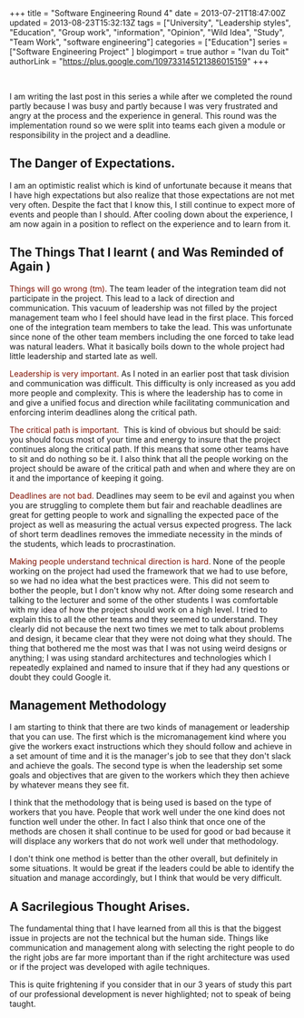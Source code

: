 +++
title = "Software Engineering Round 4"
date = 2013-07-21T18:47:00Z
updated = 2013-08-23T15:32:13Z
tags = ["University", "Leadership styles", "Education", "Group work", "information", "Opinion", "Wild Idea", "Study", "Team Work", "software engineering"]
categories = ["Education"]
series = ["Software Engineering Project" ]
blogimport = true
author = "Ivan du Toit"
authorLink = "https://plus.google.com/109733145121386015159"
+++

<br />

<p>I am writing the last post in this series a while after we completed the round partly because I was busy and partly because I was very frustrated and angry at the process and the experience in general. This round was the implementation round so we were split into teams each given a module or responsibility in the project and a deadline.
</p>

<h2>The Danger of Expectations.</h2>

<p>I am an optimistic realist which is kind of unfortunate because it means that I have high expectations but also realize that those expectations are not met very often. Despite the fact that I know this, I still continue to expect more of events and people than I should. After cooling down about the experience, I am now again in a position to reflect on the experience and to learn from it.
</p>

<h2>The Things That I learnt ( and Was Reminded of Again )</h2>

<p>
	<span style="color: #7F1000;">Things will go wrong (tm).</span> The team leader of the integration team did not participate in the project. This lead to a lack of direction and communication. This vacuum of leadership was not filled by the project management team who I feel should have lead in the first place. This forced one of the integration team members to take the lead. This was unfortunate since none of the other team members including the one forced to take lead was natural leaders. What it basically boils down to the whole project had little leadership and started late as well.
</p>
<p>
	<span style="color: #7F1000;">Leadership is very important.</span> As I noted in an earlier post that task division and communication was difficult. This difficulty is only increased as you add more people and complexity. This is where the leadership has to come in and give a unified focus and direction while facilitating communication and enforcing interim deadlines along the critical path.
</p>
<p>
	<span style="color: #7F1000;">The critical path is important.</span>
	&nbsp;This is kind of obvious but should be said: you should focus most of your time and energy to insure that the project continues along the critical path. If this means that some other teams have to sit and do nothing so be it. I also think that all the people working on the project should be aware of the critical path and when and where they are on it and the importance of keeping it going.
</p>
<p>
	<span style="color: #7F1000;">Deadlines are not bad.</span> Deadlines may seem to be evil and against you when you are struggling to complete them but fair and reachable deadlines are great for getting people to work and signalling the expected pace of the project as well as measuring the actual versus expected progress. The lack of short term deadlines removes the immediate necessity in the minds of the students, which leads to procrastination.
</p>
<p>
	<span style="color: #7F1000;">Making people understand technical direction is hard.</span> None of the people working on the project had used the framework that we had to use before, so we had no idea what the best practices were. This did not seem to bother the people, but I don't know why not. After doing some research and talking to the lecturer and some of the other students I was comfortable with my idea of how the project should work on a high level. I tried to explain this to all the other teams and they seemed to understand. They clearly did not because the next two times we met to talk about problems and design, it became clear that they were not doing what they should. The thing that bothered me the most was that I was not using weird designs or anything; I was using standard architectures and technologies which I repeatedly explained and named to insure that if they had any questions or doubt they could Google it.
</p>

<h2>Management Methodology</h2>

<p>I am starting to think that there are two kinds of management or leadership that you can use. The first which is the micromanagement kind where you give the workers exact instructions which they should follow and achieve in a set amount of time and it is the manager's job to see that they don't slack and achieve the goals. The second type is when the leadership set some goals and objectives that are given to the workers which they then achieve by whatever means they see fit.
</p>
<p>I think that the methodology that is being used is based on the type of workers that you have. People that work well under the one kind does not function well under the other. In fact I also think that once one of the methods are chosen it shall continue to be used for good or bad because it will displace any workers that do not work well under that methodology.
</p>
<p>I don't think one method is better than the other overall, but definitely in some situations. It would be great if the leaders could be able to identify the situation and manage accordingly, but I think that would be very difficult.
</p>
<h2>A Sacrilegious Thought Arises.</h2>
<p>The fundamental thing that I have learned from all this is that the biggest issue in projects are not the technical but the human side. Things like communication and management along with selecting the right people to do the right jobs are far more important than if the right architecture was used or if the project was developed with agile techniques.
</p>
<p>This is quite frightening if you consider that in our 3 years of study this part of our professional development is never highlighted; not to speak of being taught.
</p>
